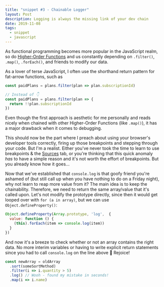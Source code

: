 ```yaml
---
title: "snippet #3 - Chainable Logger"
layout: Post
description: Logging is always the missing link of your dev chain
date: 2019-11-08
tags:
  - snippet
  - javascript
---
```


As functional programming becomes more popular in the JavaScript realm, so do
[Higher-Order Functions](https://www.freecodecamp.org/news/a-quick-intro-to-higher-order-functions-in-javascript-1a014f89c6b/) and us
constantly depending on `.filter()`, `.map()`, `.forEach()`, and friends
to modify our data.

As a lover of terse JavaScript, I often use the shorthand return pattern
for fat-arrow functions, such as

```js
const paidPlans = plans.filter(plan => plan.subscriptionId)

// Instead of 👇
const paidPlans = plans.filter(plan => {
  return !!plan.subscriptionId
})
```

Even though the first approach is aesthetic for me personally and reads nicely
when chained with other Higher-Order Functions (like `.map()`), it has a major
drawback when it comes to debugging.

This should now be the part where I preach about using your browser's developer
tools correctly, firing up those breakpoints and stepping through your code.
But I'm a realist. Either you've never took the time to learn to use breakpoints & the
[Sources](https://developers.google.com/web/tools/chrome-devtools/javascript/breakpoints)
tab, or you're thinking that this quick anomaly _has_ to have a simple reason and
it's not worth the effort of breakpoints. But you already know how it goes...

Now that we've established that `console.log` is that goofy friend you're ashamed
of (but still call up when you have nothing to do on a Friday night), why not
learn to reap more value from it? The main idea is to keep the chainability. Therefore,
we need to return the same array/value that it's called upon. Let's not modify the prototype
directly, since then it would get looped over with `for (a in array)`, but we can use
`Object.defineProperty()`:

```js
Object.defineProperty(Array.prototype, 'log',  {
  value: function () {
    (this).forEach(item => console.log(item))
  }
})
```

And now it's a breeze to check whether or not an array contains
the right data. No more interim variables or having to write
explicit return statements since you had to call `console.log`
on the line above 😬 Rejoice!
```js
const newArray = oldArray
  .sort(someSortMethod)
  .filter(i => i.quantity > 5)
  .log() // Wooh - found my mistake in seconds!
  .map(i => i.name)
```
